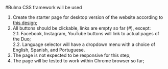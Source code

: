 #Bulma CSS framework will be used
1. Create the starter page for desktop version of the website according to [this design](https://www.figma.com/file/uNK1J3ZD2rlyiMJD3igxVG/DuoNigretai_FullWebsite_ver1?node-id=0%3A1);
2. All buttons should be clickable, links are empty so far (#), except:  
2.1. Facebook, Instagram, YouTube buttons will link to actual pages of the Duo;  
2.2. Language selector will have a dropdown menu with a choice of English, Spanish, and Portuguese.  
3. The page is not expected to be responsive for this step;
4. The page will be tested to work within Chrome browser so far;
